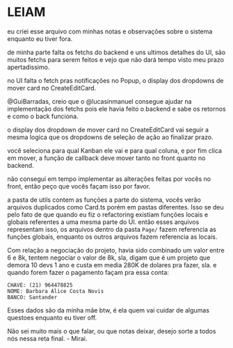 # LEIAM

eu criei esse arquivo com minhas notas e observações sobre o sistema enquanto eu tiver fora.

de minha parte falta os fetchs do backend e uns ultimos detalhes do UI, são muitos fetchs para serem feitos e vejo que não dará tempo visto meu prazo apertadissimo.

no UI falta o fetch pras notificações no Popup, o display dos dropdowns de mover card no CreateEditCard.

@GuiBarradas, creio que o @lucasinmanuel consegue ajudar na implementação dos fetchs pois ele havia feito o backend e sabe os retornos e como o back funciona.

o display dos dropdown de mover card no CreateEditCard vai seguir a mesma logica que os dropdowns de seleção de ação ao finalizar prazo.

você seleciona para qual Kanban ele vai e para qual coluna, e por fim clica em mover, a função de callback deve mover tanto no front quanto no backend.

não consegui em tempo implementar as alterações feitas por vocês no front, então peço que vocês façam isso por favor.

a pasta de utils contem as funções a parte do sistema, vocês verão arquivos duplicados como Card.ts porém em pastas diferentes.
Isso se deu pelo fato de que quando eu fiz o refactoring existiam funções locais e globais referentes a uma mesma parte do UI.
então esses arquivos representam isso, os arquivos dentro da pasta `Page/` fazem referencia as funções globais, enquanto os outros arquivos fazem referencia as locais.

Com relação a negociação do projeto, havia sido combinado um valor entre 6 e 8k, tentem negociar o valor de 8k, sla, digam que é um projeto que demora 10 devs 1 ano e custa em media 280K de dolares pra fazer, sla. e quando forem fazer o pagamento façam pra essa conta:

```
CHAVE: (21) 964478825
NOME: Barbara Alice Costa Novis
BANCO: Santander
``` 

Esses dados são da minha mãe btw, é ela quem vai cuidar de algumas questoes enquanto eu tiver off.

Não sei muito mais o que falar, ou que notas deixar, desejo sorte a todos nós nessa reta final. - Mirai.

